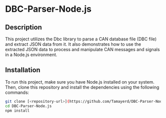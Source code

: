 # DBC-Parser-Node.js


## Description
This project utilizes the Dbc library to parse a CAN database file (DBC file) and extract JSON data from it. It also demonstrates how to use the extracted JSON data to process and manipulate CAN messages and signals in a Node.js environment.

## Installation
To run this project, make sure you have Node.js installed on your system. Then, clone this repository and install the dependencies using the following commands:
```bash
git clone [<repository-url>](https://github.com/Tamayerd/DBC-Parser-Node.js.git)https://github.com/Tamayerd/DBC-Parser-Node.js.git
cd DBC-Parser-Node.js
npm install
